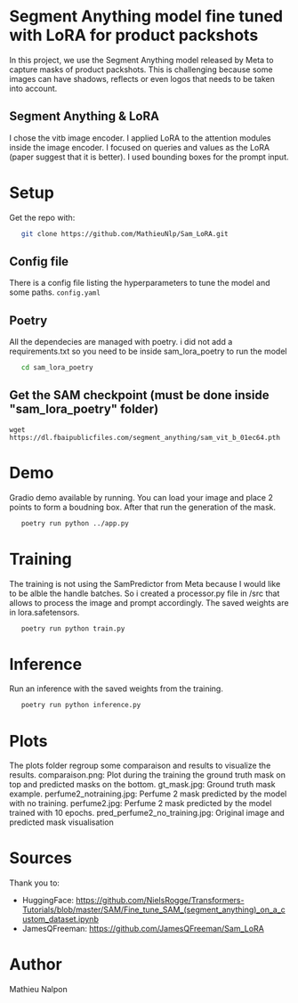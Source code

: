 # Segment Anything model fine tuned with LoRA for product packshots

In this project, we use the Segment Anything model released by Meta to capture masks of product packshots. This is challenging because some images can have shadows, reflects or even logos that needs to be taken into account.

## Segment Anything & LoRA

I chose the vitb image encoder. I applied LoRA to the attention modules inside the image encoder. I focused on queries and values as the LoRA (paper suggest that it is better).
I used bounding boxes for the prompt input.
# Setup
Get the repo with:
```sh
   git clone https://github.com/MathieuNlp/Sam_LoRA.git
```
## Config file
There is a config file listing the hyperparameters to tune the model and some paths.
`
   config.yaml
`
## Poetry
All the dependecies are managed with poetry. i did not add a requirements.txt so you need to be inside sam_lora_poetry to run the model
```sh
   cd sam_lora_poetry
```

## Get the SAM checkpoint (must be done inside "sam_lora_poetry" folder)
`
   wget https://dl.fbaipublicfiles.com/segment_anything/sam_vit_b_01ec64.pth
`
# Demo
Gradio demo available by running. You can load your image and place 2 points to form a boudning box. After that run the generation of the mask.
```sh
   poetry run python ../app.py
```

# Training
The training is not using the SamPredictor from Meta because I would like to be alble the handle batches. So i created a processor.py file in /src that allows to process the image and prompt accordingly. The saved weights are in lora.safetensors.
```sh
   poetry run python train.py
```

# Inference
Run an inference with the saved weights from the training.
```sh
   poetry run python inference.py
```
# Plots
The plots folder regroup some comparaison and results to visualize the results.
comparaison.png: Plot during the training the ground truth mask on top and predicted masks on the bottom.
gt_mask.jpg: Ground truth mask example.
perfume2_notraining.jpg: Perfume 2 mask predicted by the model with no training.
perfume2.jpg: Perfume 2 mask predicted by the model trained with 10 epochs.
pred_perfume2_no_training.jpg: Original image and predicted mask visualisation


# Sources
Thank you to:
- HuggingFace: https://github.com/NielsRogge/Transformers-Tutorials/blob/master/SAM/Fine_tune_SAM_(segment_anything)_on_a_custom_dataset.ipynb
- JamesQFreeman: https://github.com/JamesQFreeman/Sam_LoRA

# Author
Mathieu Nalpon

